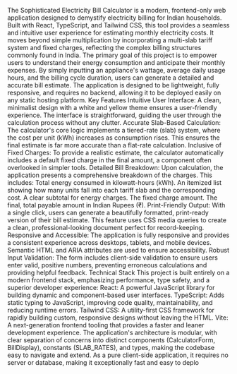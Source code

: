 The Sophisticated Electricity Bill Calculator is a modern, frontend-only web application designed to demystify electricity billing for Indian households. Built with React, TypeScript, and Tailwind CSS, this tool provides a seamless and intuitive user experience for estimating monthly electricity costs. It moves beyond simple multiplication by incorporating a multi-slab tariff system and fixed charges, reflecting the complex billing structures commonly found in India.
The primary goal of this project is to empower users to understand their energy consumption and anticipate their monthly expenses. By simply inputting an appliance's wattage, average daily usage hours, and the billing cycle duration, users can generate a detailed and accurate bill estimate. The application is designed to be lightweight, fully responsive, and requires no backend, allowing it to be deployed easily on any static hosting platform.
Key Features
Intuitive User Interface: A clean, minimalist design with a white and yellow theme ensures a user-friendly experience. The interface is straightforward, guiding the user through the calculation process without any clutter.
Accurate Slab-Based Calculation: The calculator's core logic implements a tiered-rate (slab) system, where the cost per unit (kWh) increases as consumption rises. This ensures the final estimate is far more accurate than a flat-rate calculation.
Inclusive of Fixed Charges: To provide a realistic estimate, the calculator automatically includes a default fixed charge in the final amount, a component often overlooked in simpler tools.
Detailed Bill Breakdown: Upon calculation, the application presents a comprehensive breakdown of the charges. This includes:
Total energy consumed in kilowatt-hours (kWh).
An itemized list showing how many units fall into each tariff slab and the corresponding cost.
A clear subtotal for energy charges.
The fixed charge amount.
The final, total payable amount in Indian Rupees (₹).
Print-Friendly Output: With a single click, users can generate a beautifully formatted, print-ready version of their bill estimate. This feature uses CSS media queries to create a clean, professional-looking document perfect for record-keeping.
Responsive and Accessible: The application is fully responsive and provides a consistent experience across desktops, tablets, and mobile devices. Semantic HTML and ARIA attributes are used to ensure accessibility.
Robust Input Validation: The form includes client-side validation to ensure users enter valid, positive numbers, preventing erroneous calculations and providing helpful feedback.
Technical Stack
This project is built entirely on a modern frontend stack, emphasizing performance, type safety, and a superior developer experience:
React: A powerful JavaScript library for building dynamic and component-based user interfaces.
TypeScript: Adds static typing to JavaScript, improving code quality, maintainability, and reducing runtime errors.
Tailwind CSS: A utility-first CSS framework for rapidly building custom, responsive designs without leaving the HTML.
Vite: A next-generation frontend tooling that provides a faster and leaner development experience.
The application's architecture is modular, with clear separation of concerns into distinct components (CalculatorForm, BillDisplay), constants (SLAB_RATES), and types, making the codebase easy to navigate and extend. As a pure client-side application, it requires no server or database, making it exceptionally fast and easy to deplo
